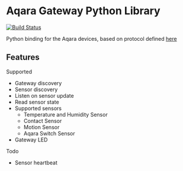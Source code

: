 # Aqara Gateway Python Library

[![Build Status](https://travis-ci.org/javefang/pyaqara.svg?branch=master)](https://travis-ci.org/javefang/pyaqara)

Python binding for the Aqara devices, based on protocol defined [here](https://github.com/louisZL/lumi-gateway-local-api)

## Features

Supported
- Gateway discovery
- Sensor discovery
- Listen on sensor update
- Read sensor state
- Supported sensors
  + Temperature and Humidity Sensor
  + Contact Sensor
  + Motion Sensor
  + Aqara Switch Sensor
- Gateway LED

Todo
- Sensor heartbeat
